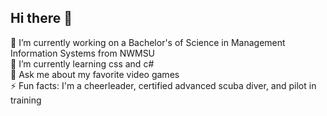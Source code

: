## Hi there 👋

<!--
**JOzanne02/JOzanne02** is a ✨ _special_ ✨ repository because its `README.md` (this file) appears on your GitHub profile.
--!>

🔭 I’m currently working on a Bachelor's of Science in Management Information Systems from NWMSU <br>
🌱 I’m currently learning css and c# <br>
💬 Ask me about my favorite video games <br>
⚡ Fun facts: I'm a cheerleader, certified advanced scuba diver, and pilot in training 
